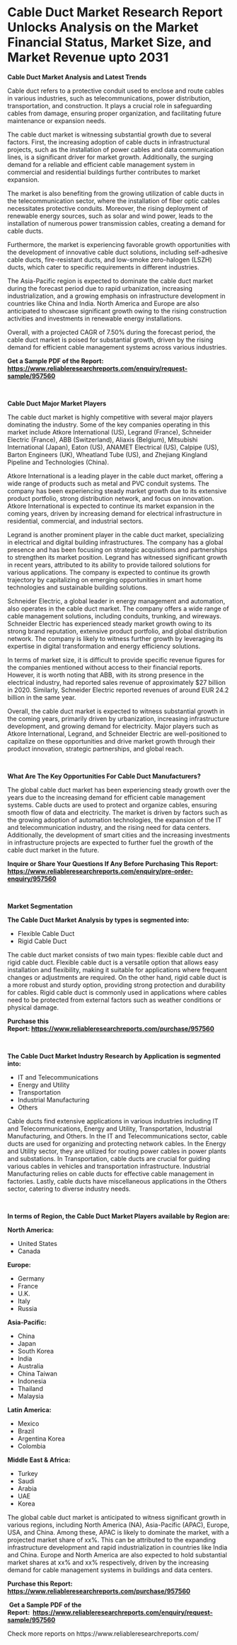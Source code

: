 <p><h1>Cable Duct Market Research Report Unlocks Analysis on the Market Financial Status, Market Size, and Market Revenue upto 2031</h1></p><p><strong>Cable Duct Market Analysis and Latest Trends</strong></p>
<p><p>Cable duct refers to a protective conduit used to enclose and route cables in various industries, such as telecommunications, power distribution, transportation, and construction. It plays a crucial role in safeguarding cables from damage, ensuring proper organization, and facilitating future maintenance or expansion needs.</p><p>The cable duct market is witnessing substantial growth due to several factors. First, the increasing adoption of cable ducts in infrastructural projects, such as the installation of power cables and data communication lines, is a significant driver for market growth. Additionally, the surging demand for a reliable and efficient cable management system in commercial and residential buildings further contributes to market expansion.</p><p>The market is also benefiting from the growing utilization of cable ducts in the telecommunication sector, where the installation of fiber optic cables necessitates protective conduits. Moreover, the rising deployment of renewable energy sources, such as solar and wind power, leads to the installation of numerous power transmission cables, creating a demand for cable ducts.</p><p>Furthermore, the market is experiencing favorable growth opportunities with the development of innovative cable duct solutions, including self-adhesive cable ducts, fire-resistant ducts, and low-smoke zero-halogen (LSZH) ducts, which cater to specific requirements in different industries.</p><p>The Asia-Pacific region is expected to dominate the cable duct market during the forecast period due to rapid urbanization, increasing industrialization, and a growing emphasis on infrastructure development in countries like China and India. North America and Europe are also anticipated to showcase significant growth owing to the rising construction activities and investments in renewable energy installations.</p><p>Overall, with a projected CAGR of 7.50% during the forecast period, the cable duct market is poised for substantial growth, driven by the rising demand for efficient cable management systems across various industries.</p></p>
<p><strong>Get a Sample PDF of the Report:&nbsp; <a href="https://www.reliableresearchreports.com/enquiry/request-sample/957560">https://www.reliableresearchreports.com/enquiry/request-sample/957560</a></strong></p>
<p>&nbsp;</p>
<p><strong>Cable Duct Major Market Players</strong></p>
<p><p>The cable duct market is highly competitive with several major players dominating the industry. Some of the key companies operating in this market include Atkore International (US), Legrand (France), Schneider Electric (France), ABB (Switzerland), Aliaxis (Belgium), Mitsubishi International (Japan), Eaton (US), ANAMET Electrical (US), Calpipe (US), Barton Engineers (UK), Wheatland Tube (US), and Zhejiang Kingland Pipeline and Technologies (China).</p><p>Atkore International is a leading player in the cable duct market, offering a wide range of products such as metal and PVC conduit systems. The company has been experiencing steady market growth due to its extensive product portfolio, strong distribution network, and focus on innovation. Atkore International is expected to continue its market expansion in the coming years, driven by increasing demand for electrical infrastructure in residential, commercial, and industrial sectors.</p><p>Legrand is another prominent player in the cable duct market, specializing in electrical and digital building infrastructures. The company has a global presence and has been focusing on strategic acquisitions and partnerships to strengthen its market position. Legrand has witnessed significant growth in recent years, attributed to its ability to provide tailored solutions for various applications. The company is expected to continue its growth trajectory by capitalizing on emerging opportunities in smart home technologies and sustainable building solutions.</p><p>Schneider Electric, a global leader in energy management and automation, also operates in the cable duct market. The company offers a wide range of cable management solutions, including conduits, trunking, and wireways. Schneider Electric has experienced steady market growth owing to its strong brand reputation, extensive product portfolio, and global distribution network. The company is likely to witness further growth by leveraging its expertise in digital transformation and energy efficiency solutions.</p><p>In terms of market size, it is difficult to provide specific revenue figures for the companies mentioned without access to their financial reports. However, it is worth noting that ABB, with its strong presence in the electrical industry, had reported sales revenue of approximately $27 billion in 2020. Similarly, Schneider Electric reported revenues of around EUR 24.2 billion in the same year.</p><p>Overall, the cable duct market is expected to witness substantial growth in the coming years, primarily driven by urbanization, increasing infrastructure development, and growing demand for electricity. Major players such as Atkore International, Legrand, and Schneider Electric are well-positioned to capitalize on these opportunities and drive market growth through their product innovation, strategic partnerships, and global reach.</p></p>
<p>&nbsp;</p>
<p><strong>What Are The Key Opportunities For Cable Duct Manufacturers?</strong></p>
<p><p>The global cable duct market has been experiencing steady growth over the years due to the increasing demand for efficient cable management systems. Cable ducts are used to protect and organize cables, ensuring smooth flow of data and electricity. The market is driven by factors such as the growing adoption of automation technologies, the expansion of the IT and telecommunication industry, and the rising need for data centers. Additionally, the development of smart cities and the increasing investments in infrastructure projects are expected to further fuel the growth of the cable duct market in the future.</p></p>
<p><strong>Inquire or Share Your Questions If Any Before Purchasing This Report: <a href="https://www.reliableresearchreports.com/enquiry/pre-order-enquiry/957560">https://www.reliableresearchreports.com/enquiry/pre-order-enquiry/957560</a></strong></p>
<p>&nbsp;</p>
<p><strong>Market Segmentation</strong></p>
<p><strong>The Cable Duct Market Analysis by types is segmented into:</strong></p>
<p><ul><li>Flexible Cable Duct</li><li>Rigid Cable Duct</li></ul></p>
<p><p>The cable duct market consists of two main types: flexible cable duct and rigid cable duct. Flexible cable duct is a versatile option that allows easy installation and flexibility, making it suitable for applications where frequent changes or adjustments are required. On the other hand, rigid cable duct is a more robust and sturdy option, providing strong protection and durability for cables. Rigid cable duct is commonly used in applications where cables need to be protected from external factors such as weather conditions or physical damage.</p></p>
<p><strong>Purchase this Report:&nbsp;<a href="https://www.reliableresearchreports.com/purchase/957560">https://www.reliableresearchreports.com/purchase/957560</a></strong></p>
<p>&nbsp;</p>
<p><strong>The Cable Duct Market Industry Research by Application is segmented into:</strong></p>
<p><ul><li>IT and Telecommunications</li><li>Energy and Utility</li><li>Transportation</li><li>Industrial Manufacturing</li><li>Others</li></ul></p>
<p><p>Cable ducts find extensive applications in various industries including IT and Telecommunications, Energy and Utility, Transportation, Industrial Manufacturing, and Others. In the IT and Telecommunications sector, cable ducts are used for organizing and protecting network cables. In the Energy and Utility sector, they are utilized for routing power cables in power plants and substations. In Transportation, cable ducts are crucial for guiding various cables in vehicles and transportation infrastructure. Industrial Manufacturing relies on cable ducts for effective cable management in factories. Lastly, cable ducts have miscellaneous applications in the Others sector, catering to diverse industry needs.</p></p>
<p>&nbsp;</p>
<p><strong>In terms of Region, the Cable Duct Market Players available by Region are:</strong></p>
<p>
    <p> <strong> North America: </strong>
        <ul>
            <li>United States</li>
            <li>Canada</li>
        </ul>
        </p> 
    <p> <strong> Europe: </strong>
        <ul>
            <li>Germany</li>
            <li>France</li>
            <li>U.K.</li>
            <li>Italy</li>
            <li>Russia</li>
        </ul>
        </p> 
    <p> <strong> Asia-Pacific: </strong>
        <ul>
            <li>China</li>
            <li>Japan</li>
            <li>South Korea</li>
            <li>India</li>
            <li>Australia</li>
            <li>China Taiwan</li>
            <li>Indonesia</li>
            <li>Thailand</li>
            <li>Malaysia</li>
        </ul>
        </p> 
    <p> <strong> Latin America: </strong>
        <ul>
            <li>Mexico</li>
            <li>Brazil</li>
            <li>Argentina Korea</li>
            <li>Colombia</li>
        </ul>
        </p> 
    <p> <strong> Middle East & Africa: </strong>
        <ul>
            <li>Turkey</li>
            <li>Saudi</li>
            <li>Arabia</li>
            <li>UAE</li>
            <li>Korea</li>
        </ul>
    </p>
    </p>
<p><p>The global cable duct market is anticipated to witness significant growth in various regions, including North America (NA), Asia-Pacific (APAC), Europe, USA, and China. Among these, APAC is likely to dominate the market, with a projected market share of xx%. This can be attributed to the expanding infrastructure development and rapid industrialization in countries like India and China. Europe and North America are also expected to hold substantial market shares at xx% and xx% respectively, driven by the increasing demand for cable management systems in buildings and data centers.</p></p>
<p><strong>Purchase this Report: <a href="https://www.reliableresearchreports.com/purchase/957560">https://www.reliableresearchreports.com/purchase/957560</a></strong></p>
<p>&nbsp;<strong>Get a Sample PDF of the Report:&nbsp;&nbsp;<a href="https://www.reliableresearchreports.com/enquiry/request-sample/957560">https://www.reliableresearchreports.com/enquiry/request-sample/957560</a></strong></p>
<p><strong></strong></p>
<p>Check more reports on https://www.reliableresearchreports.com/</p>